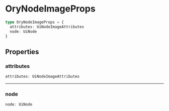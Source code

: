# OryNodeImageProps

```ts
type OryNodeImageProps = {
  attributes: UiNodeImageAttributes
  node: UiNode
}
```

## Properties

### attributes

```ts
attributes: UiNodeImageAttributes
```

---

### node

```ts
node: UiNode
```

